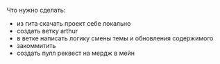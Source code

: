 Что нужно сделать:
- из гита скачать проект себе локально
- создать ветку arthur
- в ветке написать логику смены темы и обновления содержимого
- закоммитить
- создать пулл реквест на мердж в мейн
